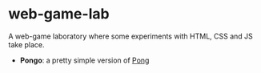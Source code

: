 # web-game-lab

A web-game laboratory where some experiments with HTML, CSS and JS take place. 

* **Pongo**: a pretty simple version of [Pong](https://es.wikipedia.org/wiki/Pong)
